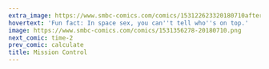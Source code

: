 ```yaml
---
extra_image: https://www.smbc-comics.com/comics/153122623320180710after.png
hovertext: 'Fun fact: In space sex, you can''t tell who''s on top.'
image: https://www.smbc-comics.com/comics/1531356278-20180710.png
next_comic: time-2
prev_comic: calculate
title: Mission Control
---
```


